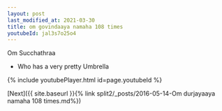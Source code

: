```yaml
---
layout: post
last_modified_at: 2021-03-30
title: om govindaaya namaha 108 times
youtubeId: jal3s7o25o4
---
```

 
 
Om Succhathraa 
 
 -  Who has a very pretty Umbrella 
 
  
 
  
 
 
 
 
 
 


{% include youtubePlayer.html id=page.youtubeId %}
 
[Next]({{ site.baseurl }}{% link  split2/_posts/2016-05-14-Om durjayaaya namaha 108 times.md%})
 
